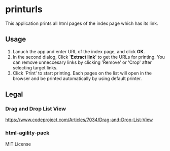 # printurls

This application prints all html pages of the index page which has its link.

## Usage
1. Lanuch the app and enter URL of the index page, and click **OK**.
2. In the second dialog, Click '**Extract link**' to get the URLs for printing. You can remove unneccesary links by clicking 'Remove' or 'Crop' after selecting target links.
3. Click 'Print' to start printing. Each pages on the list will open in the browser and be printed automatically by using default printer.

## Legal
### Drag and Drop List View
https://www.codeproject.com/Articles/7034/Drag-and-Drop-List-View

### html-agility-pack
MIT License
